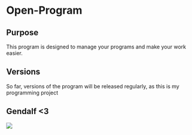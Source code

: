 ﻿<h1>Open-Program</h1>
 
<h2>Purpose</h2>
<p>This program is designed to manage your programs and make your work easier.</p>
<h2>Versions</h2>
<p>
So far, versions of the program will be released regularly, as this is my programming project</p>
<h2>Gendalf <3</h2>
<img src="https://misha133.ru/7Q3S.gif"></img>
